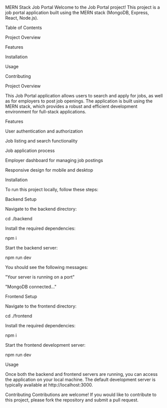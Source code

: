 MERN Stack Job Portal
Welcome to the Job Portal project! This project is a job portal application built using the MERN stack (MongoDB, Express, React, Node.js).

Table of Contents

Project Overview

Features

Installation

Usage

Contributing


Project Overview

This Job Portal application allows users to search and apply for jobs, as well as for employers to post job openings. The application is built using the MERN stack, which provides a robust and efficient development environment for full-stack applications.


Features

User authentication and authorization

Job listing and search functionality

Job application process

Employer dashboard for managing job postings

Responsive design for mobile and desktop

Installation 

To run this project locally, follow these steps:


Backend Setup

Navigate to the backend directory:


cd ./backend

Install the required dependencies:


npm i

Start the backend server:


npm run dev

You should see the following messages:


"Your server is running on a port"

"MongoDB connected..."

Frontend Setup

Navigate to the frontend directory:


cd ./frontend

Install the required dependencies:


npm i

Start the frontend development server:


npm run dev

Usage

Once both the backend and frontend servers are running, you can access the application on your local machine. The default development server is typically available at http://localhost:3000.

Contributing
Contributions are welcome! If you would like to contribute to this project, please fork the repository and submit a pull request.
